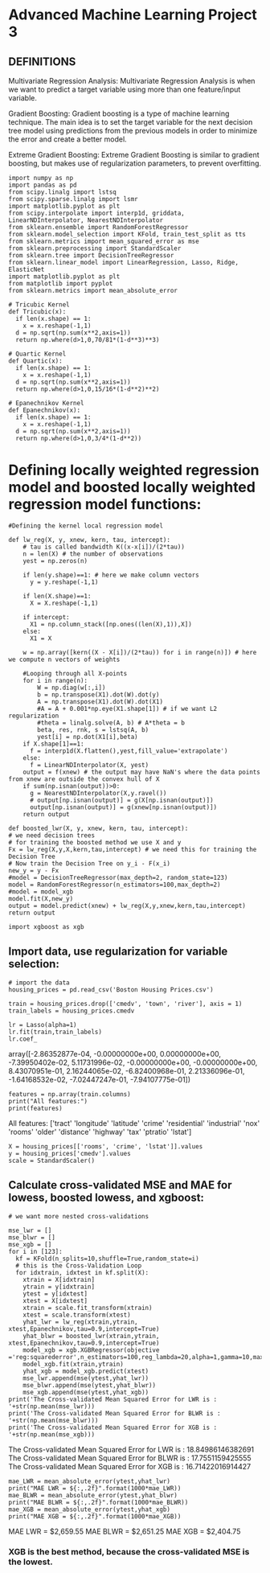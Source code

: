 # Advanced Machine Learning Project 3

## DEFINITIONS

Multivariate Regression Analysis: 
Multivariate Regression Analysis is when we want to predict a target variable using more than one feature/input variable.

Gradient Boosting: 
Gradient boosting is a type of machine learning technique. The main idea is to set the target variable for the next decision tree model using predictions from the previous models in order to minimize the error and create a better model.

Extreme Gradient Boosting: 
Extreme Gradient Boosting is similar to gradient boosting, but makes use of regularization parameters, to prevent overfitting.

```
import numpy as np
import pandas as pd
from scipy.linalg import lstsq
from scipy.sparse.linalg import lsmr
import matplotlib.pyplot as plt
from scipy.interpolate import interp1d, griddata, LinearNDInterpolator, NearestNDInterpolator
from sklearn.ensemble import RandomForestRegressor
from sklearn.model_selection import KFold, train_test_split as tts
from sklearn.metrics import mean_squared_error as mse
from sklearn.preprocessing import StandardScaler
from sklearn.tree import DecisionTreeRegressor
from sklearn.linear_model import LinearRegression, Lasso, Ridge, ElasticNet
import matplotlib.pyplot as plt
from matplotlib import pyplot
from sklearn.metrics import mean_absolute_error

# Tricubic Kernel
def Tricubic(x):
  if len(x.shape) == 1:
    x = x.reshape(-1,1)
  d = np.sqrt(np.sum(x**2,axis=1))
  return np.where(d>1,0,70/81*(1-d**3)**3)

# Quartic Kernel
def Quartic(x):
  if len(x.shape) == 1:
    x = x.reshape(-1,1)
  d = np.sqrt(np.sum(x**2,axis=1))
  return np.where(d>1,0,15/16*(1-d**2)**2)

# Epanechnikov Kernel
def Epanechnikov(x):
  if len(x.shape) == 1:
    x = x.reshape(-1,1)
  d = np.sqrt(np.sum(x**2,axis=1))
  return np.where(d>1,0,3/4*(1-d**2)) 
 ``` 
 
# Defining locally weighted regression model and boosted locally weighted regression model functions:

```
#Defining the kernel local regression model

def lw_reg(X, y, xnew, kern, tau, intercept):
    # tau is called bandwidth K((x-x[i])/(2*tau))
    n = len(X) # the number of observations
    yest = np.zeros(n)

    if len(y.shape)==1: # here we make column vectors
      y = y.reshape(-1,1)

    if len(X.shape)==1:
      X = X.reshape(-1,1)
    
    if intercept:
      X1 = np.column_stack([np.ones((len(X),1)),X])
    else:
      X1 = X

    w = np.array([kern((X - X[i])/(2*tau)) for i in range(n)]) # here we compute n vectors of weights

    #Looping through all X-points
    for i in range(n):          
        W = np.diag(w[:,i])
        b = np.transpose(X1).dot(W).dot(y)
        A = np.transpose(X1).dot(W).dot(X1)
        #A = A + 0.001*np.eye(X1.shape[1]) # if we want L2 regularization
        #theta = linalg.solve(A, b) # A*theta = b
        beta, res, rnk, s = lstsq(A, b)
        yest[i] = np.dot(X1[i],beta)
    if X.shape[1]==1:
      f = interp1d(X.flatten(),yest,fill_value='extrapolate')
    else:
      f = LinearNDInterpolator(X, yest)
    output = f(xnew) # the output may have NaN's where the data points from xnew are outside the convex hull of X
    if sum(np.isnan(output))>0:
      g = NearestNDInterpolator(X,y.ravel()) 
      # output[np.isnan(output)] = g(X[np.isnan(output)])
      output[np.isnan(output)] = g(xnew[np.isnan(output)])
    return output
  ```
  ```
  def boosted_lwr(X, y, xnew, kern, tau, intercept):
  # we need decision trees
  # for training the boosted method we use X and y
  Fx = lw_reg(X,y,X,kern,tau,intercept) # we need this for training the Decision Tree
  # Now train the Decision Tree on y_i - F(x_i)
  new_y = y - Fx
  #model = DecisionTreeRegressor(max_depth=2, random_state=123)
  model = RandomForestRegressor(n_estimators=100,max_depth=2)
  #model = model_xgb
  model.fit(X,new_y)
  output = model.predict(xnew) + lw_reg(X,y,xnew,kern,tau,intercept)
  return output 
  ```
  ```
  import xgboost as xgb
  ```
## Import data, use regularization for variable selection:
```
# import the data
housing_prices = pd.read_csv('Boston Housing Prices.csv')

train = housing_prices.drop(['cmedv', 'town', 'river'], axis = 1)
train_labels = housing_prices.cmedv

lr = Lasso(alpha=1)
lr.fit(train,train_labels)
lr.coef_
```

array([-2.86352877e-04, -0.00000000e+00,  0.00000000e+00, -7.39950402e-02,
        5.11731996e-02, -0.00000000e+00, -0.00000000e+00,  8.43070951e-01,
        2.16244065e-02, -6.82400968e-01,  2.21336096e-01, -1.64168532e-02,
       -7.02447247e-01, -7.94107775e-01])
       
```
features = np.array(train.columns)
print("All features:")
print(features)
```


All features:
['tract' 'longitude' 'latitude' 'crime' 'residential' 'industrial' 'nox'
 'rooms' 'older' 'distance' 'highway' 'tax' 'ptratio' 'lstat']
 
```
X = housing_prices[['rooms', 'crime', 'lstat']].values
y = housing_prices['cmedv'].values
scale = StandardScaler()
```

## Calculate cross-validated MSE and MAE for lowess, boosted lowess, and xgboost:

```
# we want more nested cross-validations

mse_lwr = []
mse_blwr = []
mse_xgb = []
for i in [123]:
  kf = KFold(n_splits=10,shuffle=True,random_state=i)
  # this is the Cross-Validation Loop
  for idxtrain, idxtest in kf.split(X):
    xtrain = X[idxtrain]
    ytrain = y[idxtrain]
    ytest = y[idxtest]
    xtest = X[idxtest]
    xtrain = scale.fit_transform(xtrain)
    xtest = scale.transform(xtest)
    yhat_lwr = lw_reg(xtrain,ytrain, xtest,Epanechnikov,tau=0.9,intercept=True)
    yhat_blwr = boosted_lwr(xtrain,ytrain, xtest,Epanechnikov,tau=0.9,intercept=True)
    model_xgb = xgb.XGBRegressor(objective ='reg:squarederror',n_estimators=100,reg_lambda=20,alpha=1,gamma=10,max_depth=3)
    model_xgb.fit(xtrain,ytrain)
    yhat_xgb = model_xgb.predict(xtest)
    mse_lwr.append(mse(ytest,yhat_lwr))
    mse_blwr.append(mse(ytest,yhat_blwr))
    mse_xgb.append(mse(ytest,yhat_xgb))
print('The Cross-validated Mean Squared Error for LWR is : '+str(np.mean(mse_lwr)))
print('The Cross-validated Mean Squared Error for BLWR is : '+str(np.mean(mse_blwr)))
print('The Cross-validated Mean Squared Error for XGB is : '+str(np.mean(mse_xgb)))
```
The Cross-validated Mean Squared Error for LWR is : 18.84986146382691
The Cross-validated Mean Squared Error for BLWR is : 17.7551159425555
The Cross-validated Mean Squared Error for XGB is : 16.71422016914427

```
mae_LWR = mean_absolute_error(ytest,yhat_lwr)
print("MAE LWR = ${:,.2f}".format(1000*mae_LWR))
mae_BLWR = mean_absolute_error(ytest,yhat_blwr)
print("MAE BLWR = ${:,.2f}".format(1000*mae_BLWR))
mae_XGB = mean_absolute_error(ytest,yhat_xgb)
print("MAE XGB = ${:,.2f}".format(1000*mae_XGB))
```
MAE LWR = $2,659.55
MAE BLWR = $2,651.25
MAE XGB = $2,404.75

### XGB is the best method, because the cross-validated MSE is the lowest.
